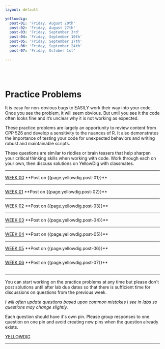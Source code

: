 ```yaml
---
layout: default

yellowdig: 
  post-01: 'Friday, August 20th'
  post-02: 'Friday, August 27th' 
  post-03: 'Friday, September 3rd' 
  post-04: 'Friday, September 10th' 
  post-05: 'Friday, September 17th' 
  post-06: 'Friday, September 24th' 
  post-07: 'Friday, October 1st' 
  
---
```


<div class = "uk-container uk-container-small">
  
<br><br>

# Practice Problems 

It is easy for non-obvious bugs to EASILY work their way into your code. Once you see the problem, it will seem obvious. But until you see it the code often looks fine and it’s unclear why it is not working as expected.

These practice problems are largely an opportunity to review content from CPP 526 and develop a sensitivity to the nuances of R. It also demonstrates the importance of testing your code for unexpected behaviors and writing robust and maintainable scripts.

These questions are similar to riddles or brain teasers that help sharpen your critical thinking skills when working with code. Work through each on your own, then discuss solutions on YellowDig with classmates.

<hr> 
<a class="uk-button uk-button-default" href="../practice/week-00/">WEEK 00</a>  **Post on {{page.yellowdig.post-01}}**  
<hr>
<a class="uk-button uk-button-default" href="../practice/week-01/">WEEK 01</a>  **Post on {{page.yellowdig.post-02}}** 
<hr>
<a class="uk-button uk-button-default" href="../practice/week-02/">WEEK 02</a>  **Post on {{page.yellowdig.post-03}}** 
<hr>
<a class="uk-button uk-button-default" href="">WEEK 03</a>  **Post on {{page.yellowdig.post-04}}** 
<hr>
<a class="uk-button uk-button-default" href="">WEEK 04</a>  **Post on {{page.yellowdig.post-05}}** 
<hr>
<a class="uk-button uk-button-default" href="">WEEK 05</a>  **Post on {{page.yellowdig.post-06}}** 
<hr>
<a class="uk-button uk-button-default" href="">WEEK 06</a>  **Post on {{page.yellowdig.post-07}}** 



<br>
<br>
<hr>

You can start working on the practice problems at any time but please don't post solutions until after lab due dates so that there is sufficient time for discussions on questions from the previous week. 
  
*I will often update questions based upon common mistakes I see in labs so questions may change slightly.*  
  
Each question should have it's own pin. Please group responses to one question on one pin and avoid creating new pins when the question already exists.   
  
<a class="uk-button uk-button-primary" href="https://asu-online.yellowdig.app/community/17592351249266">YELLOWDIG</a> 
  
<hr>
<br>
  
</div>
<br><br><br>
